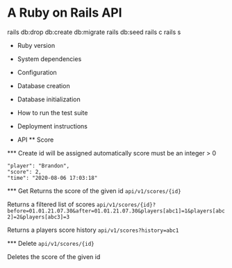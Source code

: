 # A Ruby on Rails API

rails db:drop db:create db:migrate rails db:seed
rails c
rails s

- Ruby version

- System dependencies

- Configuration

- Database creation

- Database initialization

- How to run the test suite

- Deployment instructions

- API
** Score
  
*** Create
id will be assigned automatically
score must be an integer > 0
```
"player": "Brandon",
"score": 2,
"time": "2020-08-06 17:03:18"
```

*** Get
Returns the score of the given id
`api/v1/scores/{id}`

Returns a filtered list of scores
`api/v1/scores/{id}?before=01.01.21.07.30&after=01.01.21.07.30&players[abc1]=1&players[abc2]=2&players[abc3]=3`

Returns a players score history
`api/v1/scores?history=abc1`

*** Delete
`api/v1/scores/{id}`

Deletes the score of the given id
